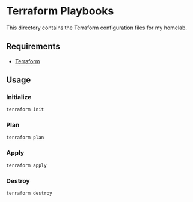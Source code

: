 # Terraform Playbooks

This directory contains the Terraform configuration files for my homelab.

## Requirements

- [Terraform](https://developer.hashicorp.com/terraform/install)

## Usage

### Initialize

```bash
terraform init
```

### Plan

```bash
terraform plan
```

### Apply

```bash
terraform apply
```

### Destroy

```bash
terraform destroy
```
